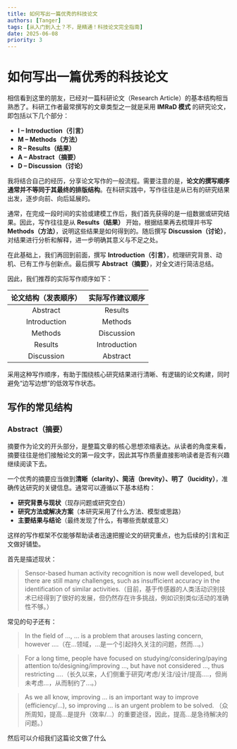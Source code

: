 ```yaml
---
title: 如何写出一篇优秀的科技论文
authors: [Tanger]
tags: [从入门到入土？不，是精通！科技论文完全指南]
date: 2025-06-08
priority: 3
---
```


# 如何写出一篇优秀的科技论文

相信看到这里的朋友，已经对一篇科研论文（Research Article）的基本结构相当熟悉了。科研工作者最常撰写的文章类型之一就是采用 **IMRaD 模式** 的研究论文，即包括以下几个部分：

- **I – Introduction（引言）**
- **M – Methods（方法）**
- **R – Results（结果）**
- **A – Abstract（摘要）**
- **D – Discussion（讨论）**

我将结合自己的经历，分享论文写作的一般流程。需要注意的是，**论文的撰写顺序通常并不等同于其最终的排版结构**。在科研实践中，写作往往是从已有的研究结果出发，逐步向前、向后延展的。

通常，在完成一段时间的实验或建模工作后，我们首先获得的是一组数据或研究结果。因此，写作往往是从 **Results（结果）** 开始，根据结果再去梳理并书写 **Methods（方法）**，说明这些结果是如何得到的。随后撰写 **Discussion（讨论）**，对结果进行分析和解释，进一步明确其意义与不足之处。

在此基础上，我们再回到前面，撰写 **Introduction（引言）**，梳理研究背景、动机、已有工作与创新点。最后撰写 **Abstract（摘要）**，对全文进行简洁总结。

因此，我们推荐的实际写作顺序如下：

| 论文结构（发表顺序） | 实际写作建议顺序 |
| :------------------: | :--------------: |
|       Abstract       |     Results      |
|     Introduction     |     Methods      |
|       Methods        |    Discussion    |
|       Results        |   Introduction   |
|      Discussion      |     Abstract     |

采用这种写作顺序，有助于围绕核心研究结果进行清晰、有逻辑的论文构建，同时避免“边写边想”的低效写作状态。

## 写作的常见结构

### Abstract（摘要）

摘要作为论文的开头部分，是整篇文章的核心思想浓缩表达。从读者的角度来看，摘要往往是他们接触论文的第一段文字，因此其写作质量直接影响读者是否有兴趣继续阅读下去。

一个优秀的摘要应当做到**清晰（clarity）、简洁（brevity）、明了（lucidity）**，准确传达研究的关键信息。通常可以遵循以下基本结构：

- **研究背景与现状**（现存问题或研究空白）
- **研究方法或解决方案**（本研究采用了什么方法、模型或思路）
- **主要结果与结论**（最终发现了什么，有哪些贡献或意义）

这样的写作框架不仅能够帮助读者迅速把握论文的研究重点，也为后续的引言和正文做好铺垫。

首先是描述现状：

> Sensor-based human activity recognition is now well developed, but there are still many challenges, such as insufficient accuracy in the identification of similar activities.（目前，基于传感器的人类活动识别技术已经得到了很好的发展，但仍然存在许多挑战，例如识别类似活动的准确性不够。）

常见的句子还有：

> In the field of ..., ... is a problem that arouses lasting concern, however ....（在...领域，…是一个引起持久关注的问题，然而...。）

> For a long time, people have focused on studying/considering/paying attention to/designing/improving …, but have not considered …, thus restricting ….（长久以来，人们侧重于研究/考虑/关注/设计/提高….，但尚未考虑…，从而制约了…。）

> As we all know, improving … is an important way to improve (efficiency/…), so improving … is an urgent problem to be solved. （众所周知，提高…是提升（效率/…）的重要途径，因此，提高…是急待解决的问题。）

然后可以介绍我们这篇论文做了什么
